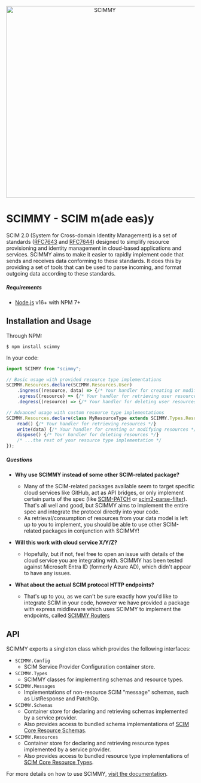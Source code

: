 <p align="center">
  <a href="https://scimmyjs.github.io" target="_blank">
    <img alt="SCIMMY" src="https://scimmyjs.github.io/static/assets/logo.svg" width="512" />
  </a>
</p>

# SCIMMY - SCIM m(ade eas)y

SCIM 2.0 (System for Cross-domain Identity Management) is a set of standards ([RFC7643](https://datatracker.ietf.org/doc/html/rfc7643) and [RFC7644](https://datatracker.ietf.org/doc/html/rfc7644))
designed to simplify resource provisioning and identity management in cloud-based applications and services.
SCIMMY aims to make it easier to rapidly implement code that sends and receives data conforming to these standards.
It does this by providing a set of tools that can be used to parse incoming, and format outgoing data according to these standards.

##### Requirements

* [Node.js](https://nodejs.org) v16+ with NPM 7+

## Installation and Usage

Through NPM:

```
$ npm install scimmy
```

In your code:

```js
import SCIMMY from "scimmy";

// Basic usage with provided resource type implementations
SCIMMY.Resources.declare(SCIMMY.Resources.User)
    .ingress((resource, data) => {/* Your handler for creating or modifying user resources */})
    .egress((resource) => {/* Your handler for retrieving user resources */})
    .degress((resource) => {/* Your handler for deleting user resources */});

// Advanced usage with custom resource type implementations
SCIMMY.Resources.declare(class MyResourceType extends SCIMMY.Types.Resource {
    read() {/* Your handler for retrieving resources */}
    write(data) {/* Your handler for creating or modifying resources */}
    dispose() {/* Your handler for deleting resources */}
    /* ...the rest of your resource type implementation */
});
```

##### Questions

* **Why use SCIMMY instead of some other SCIM-related package?**
  * Many of the SCIM-related packages available seem to target specific cloud services like GitHub,
    act as API bridges, or only implement certain parts of the spec (like [SCIM-PATCH](https://www.npmjs.com/package/scim-patch)
    or [scim2-parse-filter](https://www.npmjs.com/package/scim2-parse-filter)). That's all well and good, but
    SCIMMY aims to implement the entire spec and integrate the protocol directly into your code.
  * As retrieval/consumption of resources from your data model is left up to you to implement, you should be able to
    use other SCIM-related packages in conjunction with SCIMMY!

* **Will this work with cloud service X/Y/Z?**
  * Hopefully, but if not, feel free to open an issue with details of the cloud service you are integrating with.
    SCIMMY has been tested against Microsoft Entra ID (formerly Azure AD), which didn't appear to have any issues.

* **What about the actual SCIM protocol HTTP endpoints?**
  * That's up to you, as we can't be sure exactly how you'd like to integrate SCIM in your code,
    however we have provided a package with express middleware which uses SCIMMY to implement the endpoints, called [SCIMMY Routers](https://github.com/scimmyjs/scimmy-routers)

## API

SCIMMY exports a singleton class which provides the following interfaces:

* `SCIMMY.Config`
  * SCIM Service Provider Configuration container store.
* `SCIMMY.Types`
  * SCIMMY classes for implementing schemas and resource types.
* `SCIMMY.Messages`
  * Implementations of non-resource SCIM "message" schemas, such as ListResponse and PatchOp.
* `SCIMMY.Schemas`
  * Container store for declaring and retrieving schemas implemented by a service provider.
  * Also provides access to bundled schema implementations of [SCIM Core Resource Schemas](https://datatracker.ietf.org/doc/html/rfc7643#section-4).
* `SCIMMY.Resources`
  * Container store for declaring and retrieving resource types implemented by a service provider.
  * Also provides access to bundled resource type implementations of [SCIM Core Resource Types](https://datatracker.ietf.org/doc/html/rfc7643#section-4).

For more details on how to use SCIMMY, [visit the documentation](https://scimmyjs.github.io).